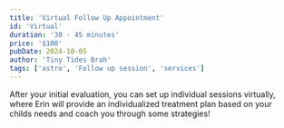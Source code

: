 ```yaml
---
title: 'Virtual Follow Up Appointment'
id: 'Virtual'
duration: '30 - 45 minutes'
price: '$100'
pubDate: 2024-10-05
author: 'Tiny Tides Brah'
tags: ['astro', 'Follow up session', 'services']
---
```


After your initial evaluation, you can set up individual sessions virtually, where Erin will provide an individualized treatment plan based on your childs needs and coach you through some strategies!
